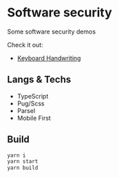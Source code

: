 # Software security

Some software security demos

Check it out:

- [Keyboard Handwriting](https://dimagashko.github.io/security/keyboard-handwriting/)

## Langs & Techs

- TypeScript
- Pug/Scss
- Parsel
- Mobile First

## Build

```bash
yarn i
yarn start
yarn build
```
